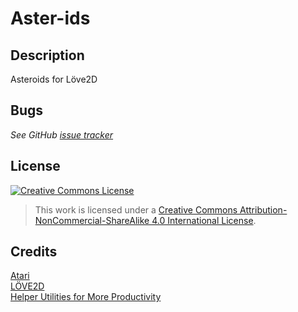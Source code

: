 # Aster-ids

## Description
Asteroids for Löve2D

## Bugs
*See GitHub [issue tracker](https://github.com/SherlockSolastice/Aster-ids/issues)*

## License
[![Creative Commons License](https://i.creativecommons.org/l/by-nc-sa/4.0/88x31.png)](http://creativecommons.org/licenses/by-nc-sa/4.0/)  
>This work is licensed under a [Creative Commons Attribution-NonCommercial-ShareAlike 4.0 International License](http://creativecommons.org/licenses/by-nc-sa/4.0/).

## Credits
[Atari](http://www.atari.com/)  
[LÖVE2D](http://www.love2d.org)  
[Helper Utilities for More Productivity](http://vrld.github.io/hump/)  